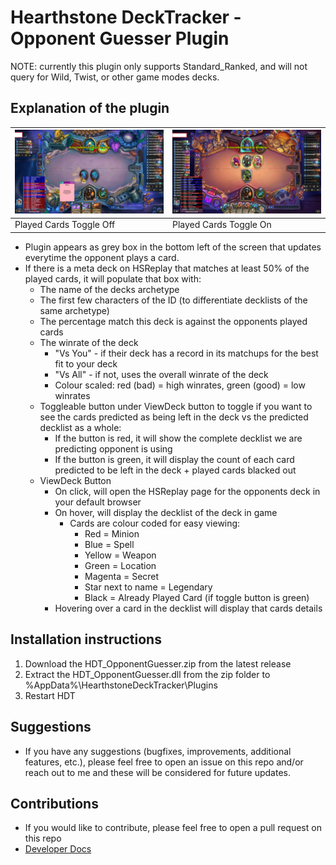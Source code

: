 # Hearthstone DeckTracker - Opponent Guesser Plugin

NOTE: currently this plugin only supports Standard_Ranked, and will not query for Wild, Twist, or other game modes decks.

## Explanation of the plugin

<!-- Table with 1 row with 2 columns -->
| ![InGameView](./Documents/Images/InGameView_F.png) | ![InGameView](./Documents/Images/InGameView_T.png) |
|----|----|
| Played Cards Toggle Off | Played Cards Toggle On |

- Plugin appears as grey box in the bottom left of the screen that updates everytime the opponent plays a card.
- If there is a meta deck on HSReplay that matches at least 50% of the played cards, it will populate that box with:
  - The name of the decks archetype
  - The first few characters of the ID (to differentiate decklists of the same archetype)
  - The percentage match this deck is against the opponents played cards
  - The winrate of the deck
    - "Vs You" - if their deck has a record in its matchups for the best fit to your deck
    - "Vs All" - if not, uses the overall winrate of the deck
    - Colour scaled: red (bad) = high winrates, green (good) = low winrates
  - Toggleable button under ViewDeck button to toggle if you want to see the cards predicted as being left in the deck vs the predicted decklist as a whole:
    - If the button is red, it will show the complete decklist we are predicting opponent is using
    - If the button is green, it will display the count of each card predicted to be left in the deck + played cards blacked out
  - ViewDeck Button
    - On click, will open the HSReplay page for the opponents deck in your default browser
    - On hover, will display the decklist of the deck in game
      - Cards are colour coded for easy viewing:
        - Red = Minion
        - Blue = Spell
        - Yellow = Weapon
        - Green = Location
        - Magenta = Secret
        - Star next to name = Legendary
        - Black = Already Played Card (if toggle button is green)
    - Hovering over a card in the decklist will display that cards details


## Installation instructions

1. Download the HDT_OpponentGuesser.zip from the latest release
2. Extract the HDT_OpponentGuesser.dll from the zip folder to %AppData%\HearthstoneDeckTracker\Plugins
3. Restart HDT

## Suggestions

- If you have any suggestions (bugfixes, improvements, additional features, etc.), please feel free to open an issue on this repo and/or reach out to me and these will be considered for future updates.

## Contributions

- If you would like to contribute, please feel free to open a pull request on this repo
- [Developer Docs](./Documents/DeveloperDocs.md)
